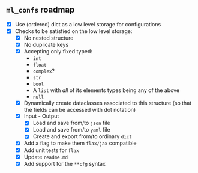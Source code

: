 ## `ml_confs` roadmap
- [x] Use (ordered) dict as a low level storage for configurations
- [x] Checks to be satisfied on the low level storage:
  - [x] No nested structure
  - [x] No duplicate keys
  - [x] Accepting only fixed typed:
    - `int`
    - `float`
    - `complex`?
    - `str`
    - `bool`
    - A `list` with _all_ of its elements types being any of the above
    - `null`
  - [x] Dynamically create dataclasses associated to this structure (so that the fields can be accessed with dot notation)
  - [x] Input - Output
    - [x] Load and save from/to `json` file
    - [x] Load and save from/to `yaml` file
    - [x] Create and export from/to ordinary `dict`
  - [x] Add a flag to make them `flax/jax` compatible
  - [x] Add unit tests for `flax`
  - [x] Update `readme.md`
  - [x] Add support for the `**cfg` syntax 